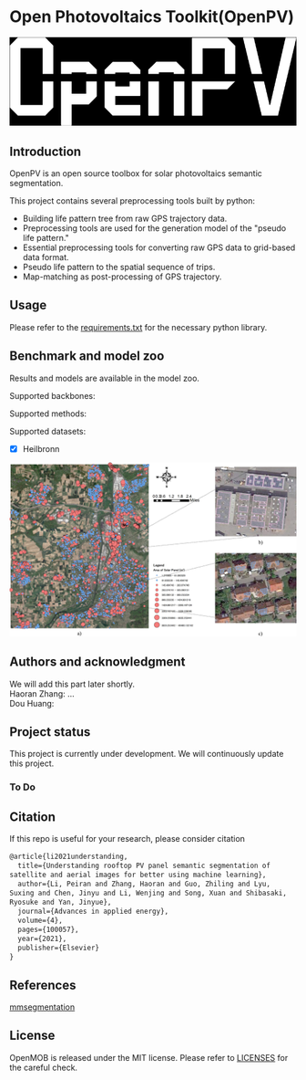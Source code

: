 # Open Photovoltaics Toolkit(OpenPV)

![openpv](/features/openpv.jpg)

## Introduction

OpenPV is an open source toolbox for solar photovoltaics semantic segmentation.









This project contains several preprocessing tools built by python:

* Building life pattern tree from raw GPS trajectory data.
* Preprocessing tools are used for the generation model of the "pseudo life pattern." 
* Essential preprocessing tools for converting raw GPS data to grid-based data format.
* Pseudo life pattern to the spatial sequence of trips.
* Map-matching as post-processing of GPS trajectory.


## Usage
Please refer to the [requirements.txt](requirements.txt) for the necessary python library.

## Benchmark and model zoo

Results and models are available in the model zoo.

Supported backbones:

Supported methods:

Supported datasets:

- [x] Heilbronn

![openpv](/features/dataset_Heilbronn.jpg)



## Authors and acknowledgment

We will add this part later shortly. <br />
Haoran Zhang: ... <br />
Dou Huang: <br />



## Project status

This project is currently under development. We will continuously update this project.

### To Do





## Citation

If this repo is useful for your research, please consider citation

```
@article{li2021understanding,
  title={Understanding rooftop PV panel semantic segmentation of satellite and aerial images for better using machine learning},
  author={Li, Peiran and Zhang, Haoran and Guo, Zhiling and Lyu, Suxing and Chen, Jinyu and Li, Wenjing and Song, Xuan and Shibasaki, Ryosuke and Yan, Jinyue},
  journal={Advances in applied energy},
  volume={4},
  pages={100057},
  year={2021},
  publisher={Elsevier}
}
```

## References

[mmsegmentation](https://github.com/open-mmlab/mmsegmentation)



## License

OpenMOB is released under the MIT license. Please refer to [LICENSES](LICENSE) for the careful check.
